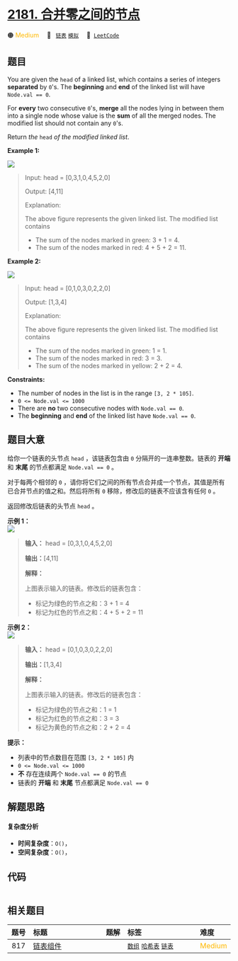 # [2181. 合并零之间的节点](https://leetcode.com/problems/merge-nodes-in-between-zeros)

🟠 <font color=#ffb800>Medium</font>&emsp; 🔖&ensp; [`链表`](/outline/tag/linked-list.md) [`模拟`](/outline/tag/simulation.md)&emsp; 🔗&ensp;[`LeetCode`](https://leetcode.com/problems/merge-nodes-in-between-zeros)

## 题目

You are given the `head` of a linked list, which contains a series of integers
**separated** by `0`'s. The **beginning** and **end** of the linked list will
have `Node.val == 0`.

For **every** two consecutive `0`'s, **merge** all the nodes lying in between
them into a single node whose value is the **sum** of all the merged nodes.
The modified list should not contain any `0`'s.

Return _the_ `head` _of the modified linked list_.



**Example 1:**

![](https://assets.leetcode.com/uploads/2022/02/02/ex1-1.png)

> Input: head = [0,3,1,0,4,5,2,0]
> 
> Output: [4,11]
> 
> Explanation: 
> 
> The above figure represents the given linked list. The modified list contains
> - The sum of the nodes marked in green: 3 + 1 = 4.
> - The sum of the nodes marked in red: 4 + 5 + 2 = 11.

**Example 2:**

![](https://assets.leetcode.com/uploads/2022/02/02/ex2-1.png)

> Input: head = [0,1,0,3,0,2,2,0]
> 
> Output: [1,3,4]
> 
> Explanation: 
> 
> The above figure represents the given linked list. The modified list contains
> - The sum of the nodes marked in green: 1 = 1.
> - The sum of the nodes marked in red: 3 = 3.
> - The sum of the nodes marked in yellow: 2 + 2 = 4.

**Constraints:**

  * The number of nodes in the list is in the range `[3, 2 * 105]`.
  * `0 <= Node.val <= 1000`
  * There are **no** two consecutive nodes with `Node.val == 0`.
  * The **beginning** and **end** of the linked list have `Node.val == 0`.


## 题目大意

给你一个链表的头节点 `head` ，该链表包含由 `0` 分隔开的一连串整数。链表的 **开端** 和 **末尾** 的节点都满足 `Node.val
== 0` 。

对于每两个相邻的 `0` ，请你将它们之间的所有节点合并成一个节点，其值是所有已合并节点的值之和。然后将所有 `0` 移除，修改后的链表不应该含有任何
`0` 。

 返回修改后链表的头节点 `head` 。



**示例 1：  
![](https://assets.leetcode.com/uploads/2022/02/02/ex1-1.png)**

> 
> 
> 
> 
> 
> **输入：** head = [0,3,1,0,4,5,2,0]
> 
> **输出：**[4,11]
> 
> **解释：**
> 
> 上图表示输入的链表。修改后的链表包含：
> - 标记为绿色的节点之和：3 + 1 = 4
> - 标记为红色的节点之和：4 + 5 + 2 = 11
> 
> 

**示例 2：  
![](https://assets.leetcode.com/uploads/2022/02/02/ex2-1.png)**

> 
> 
> 
> 
> 
> **输入：** head = [0,1,0,3,0,2,2,0]
> 
> **输出：**[1,3,4]
> 
> **解释：**
> 
> 上图表示输入的链表。修改后的链表包含：
> - 标记为绿色的节点之和：1 = 1
> - 标记为红色的节点之和：3 = 3
> - 标记为黄色的节点之和：2 + 2 = 4
> 
> 



**提示：**

  * 列表中的节点数目在范围 `[3, 2 * 105]` 内
  * `0 <= Node.val <= 1000`
  * **不** 存在连续两个 `Node.val == 0` 的节点
  * 链表的 **开端** 和 **末尾** 节点都满足 `Node.val == 0`


## 解题思路

#### 复杂度分析

- **时间复杂度**：`O()`，
- **空间复杂度**：`O()`，

## 代码

```javascript

```

## 相关题目

<!-- prettier-ignore -->
| 题号 | 标题 | 题解 | 标签 | 难度 |
| :------: | :------ | :------: | :------ | :------ |
| 817 | [链表组件](https://leetcode.com/problems/linked-list-components) |  |  [`数组`](/outline/tag/array.md) [`哈希表`](/outline/tag/hash-table.md) [`链表`](/outline/tag/linked-list.md) | <font color=#ffb800>Medium</font> |

<style>
.blue {
    background-color: #096dd9;
    padding: 0.25rem 0.5rem;
    margin: 0;
    font-size: 0.85em;
    border-radius: 3px;
    color: white;
    font-weight: 500;
}
table th:first-of-type { width: 10%; }
table th:nth-of-type(2) { width: 35%; }
table th:nth-of-type(3) { width: 10%; }
table th:nth-of-type(4) { width: 35%; }
table th:nth-of-type(5) { width: 10%; }
</style>
